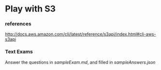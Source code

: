 # Play with S3


### references 

http://docs.aws.amazon.com/cli/latest/reference/s3api/index.html#cli-aws-s3api

### Text Exams

Answer the questions in *sampleExam.md*, and filled in *sampleAnswers.json*
